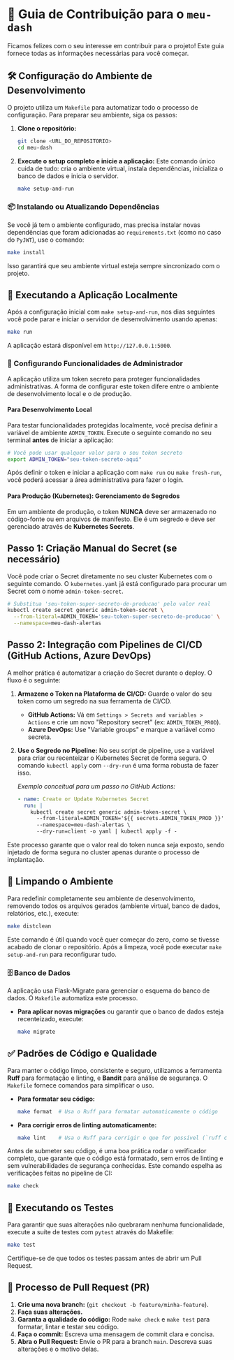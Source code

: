 # 🤝 Guia de Contribuição para o `meu-dash`

Ficamos felizes com o seu interesse em contribuir para o projeto! Este guia fornece todas as informações necessárias para você começar.

## 🛠️ Configuração do Ambiente de Desenvolvimento

O projeto utiliza um `Makefile` para automatizar todo o processo de configuração. Para preparar seu ambiente, siga os passos:

1. **Clone o repositório:**

    ```bash
    git clone <URL_DO_REPOSITORIO>
    cd meu-dash
    ```

2. **Execute o setup completo e inicie a aplicação:**
    Este comando único cuida de tudo: cria o ambiente virtual, instala dependências, inicializa o banco de dados e inicia o servidor.

    ```bash
    make setup-and-run
    ```

### 📦 Instalando ou Atualizando Dependências

Se você já tem o ambiente configurado, mas precisa instalar novas dependências que foram adicionadas ao `requirements.txt` (como no caso do `PyJWT`), use o comando:

```bash
make install
```

Isso garantirá que seu ambiente virtual esteja sempre sincronizado com o projeto.

## 🚀 Executando a Aplicação Localmente

Após a configuração inicial com `make setup-and-run`, nos dias seguintes você pode parar e iniciar o servidor de desenvolvimento usando apenas:

```bash
make run
```

A aplicação estará disponível em `http://127.0.0.1:5000`.

### 🔑 Configurando Funcionalidades de Administrador

A aplicação utiliza um token secreto para proteger funcionalidades administrativas. A forma de configurar este token difere entre o ambiente de desenvolvimento local e o de produção.

#### Para Desenvolvimento Local

Para testar funcionalidades protegidas localmente, você precisa definir a variável de ambiente `ADMIN_TOKEN`. Execute o seguinte comando no seu terminal **antes** de iniciar a aplicação:

```bash
# Você pode usar qualquer valor para o seu token secreto
export ADMIN_TOKEN="seu-token-secreto-aqui"
```

Após definir o token e iniciar a aplicação com `make run` ou `make fresh-run`, você poderá acessar a área administrativa para fazer o login.

#### Para Produção (Kubernetes): Gerenciamento de Segredos

Em um ambiente de produção, o token **NUNCA** deve ser armazenado no código-fonte ou em arquivos de manifesto. Ele é um segredo e deve ser gerenciado através de **Kubernetes Secrets**.

## Passo 1: Criação Manual do Secret (se necessário)

Você pode criar o Secret diretamente no seu cluster Kubernetes com o seguinte comando. O `kubernetes.yaml` já está configurado para procurar um Secret com o nome `admin-token-secret`.

```bash
# Substitua 'seu-token-super-secreto-de-producao' pelo valor real
kubectl create secret generic admin-token-secret \
  --from-literal=ADMIN_TOKEN='seu-token-super-secreto-de-producao' \
  --namespace=meu-dash-alertas
```

## Passo 2: Integração com Pipelines de CI/CD (GitHub Actions, Azure DevOps)

A melhor prática é automatizar a criação do Secret durante o deploy. O fluxo é o seguinte:

1. **Armazene o Token na Plataforma de CI/CD:** Guarde o valor do seu token como um segredo na sua ferramenta de CI/CD.
    * **GitHub Actions:** Vá em `Settings > Secrets and variables > Actions` e crie um novo "Repository secret" (ex: `ADMIN_TOKEN_PROD`).
    * **Azure DevOps:** Use "Variable groups" e marque a variável como secreta.

2. **Use o Segredo no Pipeline:** No seu script de pipeline, use a variável para criar ou recenteizar o Kubernetes Secret de forma segura. O comando `kubectl apply` com `--dry-run` é uma forma robusta de fazer isso.

    *Exemplo conceitual para um passo no GitHub Actions:*

    ```yaml
    - name: Create or Update Kubernetes Secret
      run: |
        kubectl create secret generic admin-token-secret \
          --from-literal=ADMIN_TOKEN='${{ secrets.ADMIN_TOKEN_PROD }}' \
          --namespace=meu-dash-alertas \
          --dry-run=client -o yaml | kubectl apply -f -
    ```

Este processo garante que o valor real do token nunca seja exposto, sendo injetado de forma segura no cluster apenas durante o processo de implantação.

## 🧹 Limpando o Ambiente

Para redefinir completamente seu ambiente de desenvolvimento, removendo todos os arquivos gerados (ambiente virtual, banco de dados, relatórios, etc.), execute:

```bash
make distclean
```

Este comando é útil quando você quer começar do zero, como se tivesse acabado de clonar o repositório. Após a limpeza, você pode executar `make setup-and-run` para reconfigurar tudo.

### 🗄️ Banco de Dados

A aplicação usa Flask-Migrate para gerenciar o esquema do banco de dados. O `Makefile` automatiza este processo.

* **Para aplicar novas migrações** ou garantir que o banco de dados esteja recenteizado, execute:

    ```bash
    make migrate
    ```

## ✅ Padrões de Código e Qualidade

Para manter o código limpo, consistente e seguro, utilizamos a ferramenta **Ruff** para formatação e linting, e **Bandit** para análise de segurança. O `Makefile` fornece comandos para simplificar o uso.

* **Para formatar seu código:**

    ```bash
    make format  # Usa o Ruff para formatar automaticamente o código
    ```

* **Para corrigir erros de linting automaticamente:**

    ```bash
    make lint    # Usa o Ruff para corrigir o que for possível (`ruff check --fix`)
    ```

Antes de submeter seu código, é uma boa prática rodar o verificador completo, que garante que o código está formatado, sem erros de linting e sem vulnerabilidades de segurança conhecidas. Este comando espelha as verificações feitas no pipeline de CI:

```bash
make check
```

## 🧪 Executando os Testes

Para garantir que suas alterações não quebraram nenhuma funcionalidade, execute a suíte de testes com `pytest` através do Makefile:

```bash
make test
```

Certifique-se de que todos os testes passam antes de abrir um Pull Request.

## 📄 Processo de Pull Request (PR)

1. **Crie uma nova branch:** (`git checkout -b feature/minha-feature`).
2. **Faça suas alterações.**
3. **Garanta a qualidade do código:** Rode `make check` e `make test` para formatar, lintar e testar seu código.
4. **Faça o commit:** Escreva uma mensagem de commit clara e concisa.
5. **Abra o Pull Request:** Envie o PR para a branch `main`. Descreva suas alterações e o motivo delas.
